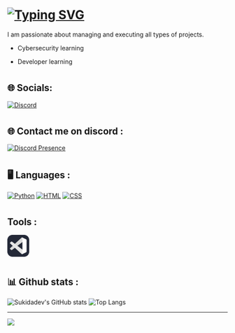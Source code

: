 # [![Typing SVG](https://readme-typing-svg.demolab.com?font=Fira+Code&pause=1000&color=FFFFFF&width=435&lines=%E2%9C%A8+Hi%2C+im+Sukida)](https://git.io/typing-svg)

 I am passionate about managing and executing all types of projects.

- Cybersecurity learning 

- Developer learning <br>

#
## 🌐 Socials:
[![Discord](https://img.shields.io/badge/Discord-%237289DA.svg?logo=discord&logoColor=white)](https://discord.com/users/1272731242588016764) 
#
## 🌐 Contact me on discord :

[![Discord Presence](https://lanyard.cnrad.dev/api/1272731242588016764)](https://discord.com/users/1272731242588016764)<br>



#
## 🖥️ Languages :
<a href="https://www.python.org"><img src="https://img.shields.io/badge/python-3670A0?style=for-the-badge&logo=python&logoColor=ffdd54" alt="Python"></a>
<a href="https://html.spec.whatwg.org"><img src="https://img.shields.io/badge/html-%23E34F26.svg?style=for-the-badge&logo=html5&logoColor=white" alt="HTML"></a>
<a href="https://www.w3.org/Style/CSS/"><img src="https://img.shields.io/badge/css-%23239120.svg?style=for-the-badge&logo=css3&logoColor=white" alt="CSS"></a>
#
## Tools :
<img src="https://raw.githubusercontent.com/tandpfun/skill-icons/main/icons/VSCode-Dark.svg" width="50"> 

#
## 📊 Github stats : 
![Sukidadev's GitHub stats](https://github-readme-stats.vercel.app/api?username=Sukidadev&theme=dark&show_icons=true)
![Top Langs](https://github-readme-stats.vercel.app/api/top-langs/?username=Sukidadev&layout=compact&theme=dark)

---
[![](https://visitcount.itsvg.in/api?id=Sukidadev&label=Profile%20Views&color=12&icon=0&pretty=false)](https://visitcount.itsvg.in)
